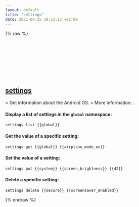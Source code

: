 ```yaml
---
layout: default
title: "settings"
date: 2021-06-25 18:12:13 +02:00
---
```

{% raw %}
<h2 id="settings">
  <a href="/en/android/settings.html">settings</a> <a href="#settings"><svg class="icon">
    <use href="/assets/images/unicode_sprite.svg#link" />
  </svg></a>
</h2>
> Get information about the Android OS.
> More information: <https://adbinstaller.com/commands/adb-shell-settings-5b670d5ee7958178a2955536>.

#### Display a list of settings in the `global` namespace:
```shell
settings list {{global}}
```
#### Get the value of a specific setting:
```shell
settings get {{global}} {{airplane_mode_on}}
```
#### Set the value of a setting:
```shell
settings put {{system}} {{screen_brightness}} {{42}}
```
#### Delete a specific setting:
```shell
settings delete {{secure}} {{screensaver_enabled}}
```
{% endraw %}